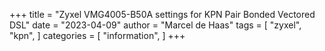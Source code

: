 +++
title = "Zyxel VMG4005-B50A settings for KPN Pair Bonded Vectored DSL"
date = "2023-04-09"
author = "Marcel de Haas"
tags = [
    "zyxel",
    "kpn",
]
categories = [
    "information",
]
+++

<!-- # Zyxel VMG4005-B50A settings for KPN Pair Bonded Vectored DSL -->
